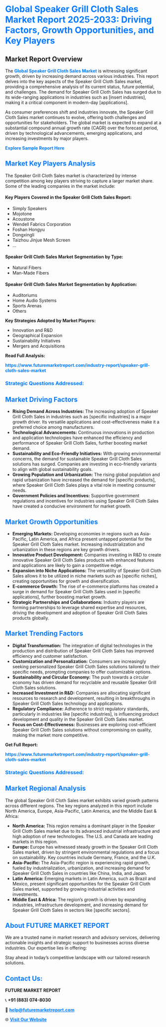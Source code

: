 <h1 style="color: #007BFF;">Global Speaker Grill Cloth Sales Market Report 2025-2033: Driving Factors, Growth Opportunities, and Key Players</h1>

<section id="overview">
<h2>Market Report Overview</h2>
<p>The <a href="https://www.futuremarketreport.com/industry-report/speaker-grill-cloth-sales-market" style="color: #007BFF; text-decoration: none;"><strong>Global Speaker Grill Cloth Sales Market</strong></a> is witnessing significant growth, driven by increasing demand across various industries. This report delves into the key aspects of the Speaker Grill Cloth Sales market, providing a comprehensive analysis of its current status, future potential, and challenges. The demand for Speaker Grill Cloth Sales has surged due to its wide-ranging applications in industries such as [insert industries], making it a critical component in modern-day [applications].</p>
<p>As consumer preferences shift and industries innovate, the Speaker Grill Cloth Sales market continues to evolve, offering both challenges and opportunities for stakeholders. The global market is expected to expand at a substantial compound annual growth rate (CAGR) over the forecast period, driven by technological advancements, emerging applications, and increasing investments by major players.</p>
</section>

<section id="overview">
<p><a href="https://www.futuremarketreport.com/request-sample/reportId=109569" style="color: #007BFF; text-decoration: none;"><strong>Explore Sample Report Here</strong></a></p>
</section>

<section id="key-players">
<h2 style="color: #007BFF;">Market Key Players Analysis</h2>
<p>The Speaker Grill Cloth Sales market is characterized by intense competition among key players striving to capture a larger market share. Some of the leading companies in the market include:</p>
<h4>Key Players Covered in the Speaker Grill Cloth Sales Report:</h4>
<ul><li>Simply Speakers</li><li>Mojotone</li><li>Acoustone</li><li>Wendell Fabrics Corporation</li><li>Foshan Hongyu</li><li>Dongxingli</li><li>Taizhou Jinjue Mesh Screen</li><li>...</li></ul>
<h4>Speaker Grill Cloth Sales Market Segmentation by Type:</h4>
<ul><li>Natural Fibers</li><li>Man-Made Fibers</li></ul>

<h4>Speaker Grill Cloth Sales Market Segmentation by Application:</h4>
<ul><li>Auditoriums</li><li>Home Audio Systems</li><li>Sports Arenas</li><li>Others</li></ul>
<p><strong>Key Strategies Adopted by Market Players:</strong></p>
<ul>
<li>Innovation and R&D</li>
<li>Geographical Expansion</li>
<li>Sustainability Initiatives</li>
<li>Mergers and Acquisitions</li>
</ul>
</section>

<section>
<p><strong>Read Full Analysis: </strong></p><a href="https://www.futuremarketreport.com/industry-report/speaker-grill-cloth-sales-market" style="color: #007BFF; text-decoration: none;"><strong>https://www.futuremarketreport.com/industry-report/speaker-grill-cloth-sales-market</strong></a>
<h3 style="color: #007BFF;">Strategic Questions Addressed:</h3>
</section>

<section id="driving-factors">
<h2 style="color: #007BFF;">Market Driving Factors</h2>
<ul>
<li><strong>Rising Demand Across Industries:</strong> The increasing adoption of Speaker Grill Cloth Sales in industries such as [specific industries] is a major growth driver. Its versatile applications and cost-effectiveness make it a preferred choice among manufacturers.</li>
<li><strong>Technological Advancements:</strong> Continuous innovations in production and application technologies have enhanced the efficiency and performance of Speaker Grill Cloth Sales, further boosting market demand.</li>
<li><strong>Sustainability and Eco-Friendly Initiatives:</strong> With growing environmental concerns, the demand for sustainable Speaker Grill Cloth Sales solutions has surged. Companies are investing in eco-friendly variants to align with global sustainability goals.</li>
<li><strong>Growing Population and Urbanization:</strong> The rising global population and rapid urbanization have increased the demand for [specific products], where Speaker Grill Cloth Sales plays a vital role in meeting consumer needs.</li>
<li><strong>Government Policies and Incentives:</strong> Supportive government regulations and incentives for industries using Speaker Grill Cloth Sales have created a conducive environment for market growth.</li>
</ul>
</section>

<section id="growth-opportunities">
<h2 style="color: #007BFF;">Market Growth Opportunities</h2>
<ul>
<li><strong>Emerging Markets:</strong> Developing economies in regions such as Asia-Pacific, Latin America, and Africa present untapped potential for the Speaker Grill Cloth Sales market. Increasing industrialization and urbanization in these regions are key growth drivers.</li>
<li><strong>Innovative Product Development:</strong> Companies investing in R&D to create innovative Speaker Grill Cloth Sales products with enhanced features and applications are likely to gain a competitive edge.</li>
<li><strong>Expansion into Niche Applications:</strong> The versatility of Speaker Grill Cloth Sales allows it to be utilized in niche markets such as [specific niches], creating opportunities for growth and diversification.</li>
<li><strong>E-commerce Growth:</strong> The rise of e-commerce platforms has created a surge in demand for Speaker Grill Cloth Sales used in [specific applications], further boosting market growth.</li>
<li><strong>Strategic Partnerships and Collaborations:</strong> Industry players are forming partnerships to leverage shared expertise and resources, driving the development and adoption of Speaker Grill Cloth Sales products globally.</li>
</ul>
</section>

<section id="trending-factors">
<h2 style="color: #007BFF;">Market Trending Factors</h2>
<ul>
<li><strong>Digital Transformation:</strong> The integration of digital technologies in the production and distribution of Speaker Grill Cloth Sales has improved efficiency and customer satisfaction.</li>
<li><strong>Customization and Personalization:</strong> Consumers are increasingly seeking personalized Speaker Grill Cloth Sales solutions tailored to their specific needs, prompting companies to offer customizable options.</li>
<li><strong>Sustainability and Circular Economy:</strong> The push towards a circular economy has driven demand for recyclable and reusable Speaker Grill Cloth Sales solutions.</li>
<li><strong>Increased Investment in R&D:</strong> Companies are allocating significant resources to research and development, resulting in breakthroughs in Speaker Grill Cloth Sales technology and applications.</li>
<li><strong>Regulatory Compliance:</strong> Adherence to strict regulatory standards, particularly in industries like [specific industries], is influencing product development and quality in the Speaker Grill Cloth Sales market.</li>
<li><strong>Focus on Cost-Effectiveness:</strong> Businesses are exploring cost-efficient Speaker Grill Cloth Sales solutions without compromising on quality, making the market more competitive.</li>
</ul>
</section>

<section>
<p><strong>Get Full Report: </strong></p><a href="https://www.futuremarketreport.com/industry-report/speaker-grill-cloth-sales-market" style="color: #007BFF; text-decoration: none;"><strong>https://www.futuremarketreport.com/industry-report/speaker-grill-cloth-sales-market</strong></a>
<h3 style="color: #007BFF;">Strategic Questions Addressed:</h3>
</section>


<section id="regional-analysis">
<h2 style="color: #007BFF;">Market Regional Analysis</h2>
<p>The global Speaker Grill Cloth Sales market exhibits varied growth patterns across different regions. The key regions analyzed in this report include North America, Europe, Asia-Pacific, Latin America, and the Middle East & Africa:</p>
<ul>
<li><strong>North America:</strong> This region remains a dominant player in the Speaker Grill Cloth Sales market due to its advanced industrial infrastructure and high adoption of new technologies. The U.S. and Canada are leading markets in this region.</li>
<li><strong>Europe:</strong> Europe has witnessed steady growth in the Speaker Grill Cloth Sales market, driven by stringent environmental regulations and a focus on sustainability. Key countries include Germany, France, and the U.K.</li>
<li><strong>Asia-Pacific:</strong> The Asia-Pacific region is experiencing rapid growth, fueled by industrialization, urbanization, and increasing demand for Speaker Grill Cloth Sales in countries like China, India, and Japan.</li>
<li><strong>Latin America:</strong> Emerging markets in Latin America, such as Brazil and Mexico, present significant opportunities for the Speaker Grill Cloth Sales market, supported by growing industrial activities and investments.</li>
<li><strong>Middle East & Africa:</strong> The region’s growth is driven by expanding industries, infrastructure development, and increasing demand for Speaker Grill Cloth Sales in sectors like [specific sectors].</li>
</ul>
</section>

<footer>
<h2 style="color: #007BFF;">About FUTURE MARKET REPORT</h2>
<p>We are a trusted name in market research and advisory services, delivering actionable insights and strategic support to businesses across diverse industries. Our expertise lies in offering:</p>

<p>Stay ahead in today’s competitive landscape with our tailored research solutions.</p>

<h2 style="color: #007BFF;">Contact Us:</h2>
<p><strong>FUTURE MARKET REPORT</strong></p>
<p>📞 <strong>+91 (883) 074-8030</strong></p>
<p>📧 <strong><a href="mailto:help@futuremarketreport.com" style="color: #007BFF;">help@futuremarketreport.com</a></strong></p>
<p>🌐 <strong><a href="https://www.futuremarketreport.com/" style="color: #007BFF;">Visit Our Website</a></strong></p>
</footer>